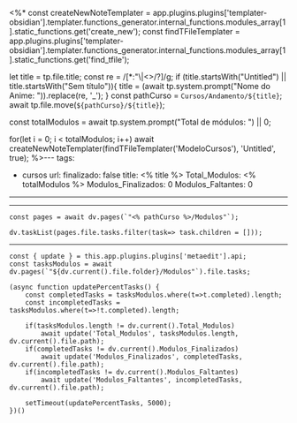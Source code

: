 <%*
const createNewNoteTemplater = app.plugins.plugins['templater-obsidian'].templater.functions_generator.internal_functions.modules_array[1].static_functions.get('create_new');
const findTFileTemplater = app.plugins.plugins['templater-obsidian'].templater.functions_generator.internal_functions.modules_array[1].static_functions.get('find_tfile');

let title = tp.file.title;
const re = /[*:"\\|<>/?]/g;
if (title.startsWith("Untitled") || title.startsWith("Sem título")){
	title = (await tp.system.prompt("Nome do Anime: ")).replace(re, '_');
}
const pathCurso = `Cursos/Andamento/${title}`;
await tp.file.move(`${pathCurso}/${title}`);

const totalModulos = await tp.system.prompt("Total de módulos: ") || 0;

for(let i = 0; i < totalModulos; i++) await createNewNoteTemplater(findTFileTemplater('ModeloCursos'), 'Untitled', true);
%>---
tags:
  - cursos
url: 
finalizado: false
title: <% title %>
Total_Modulos: <% totalModulos %>
Modulos_Finalizados: 0
Modulos_Faltantes: 0
---

---
```dataviewjs
const pages = await dv.pages(`"<% pathCurso %>/Modulos"`);

dv.taskList(pages.file.tasks.filter(task=> task.children = []));
```
---
```dataviewjs
const { update } = this.app.plugins.plugins['metaedit'].api;
const tasksModulos = await dv.pages(`"${dv.current().file.folder}/Modulos"`).file.tasks;

(async function updatePercentTasks() {
	const completedTasks = tasksModulos.where(t=>t.completed).length;
	const incompletedTasks = tasksModulos.where(t=>!t.completed).length;
	
	if(tasksModulos.length != dv.current().Total_Modulos)
		await update('Total_Modulos', tasksModulos.length, dv.current().file.path);
	if(completedTasks != dv.current().Modulos_Finalizados)
		await update('Modulos_Finalizados', completedTasks, dv.current().file.path);
	if(incompletedTasks != dv.current().Modulos_Faltantes)
		await update('Modulos_Faltantes', incompletedTasks, dv.current().file.path);
		
	setTimeout(updatePercentTasks, 5000);
})()
```